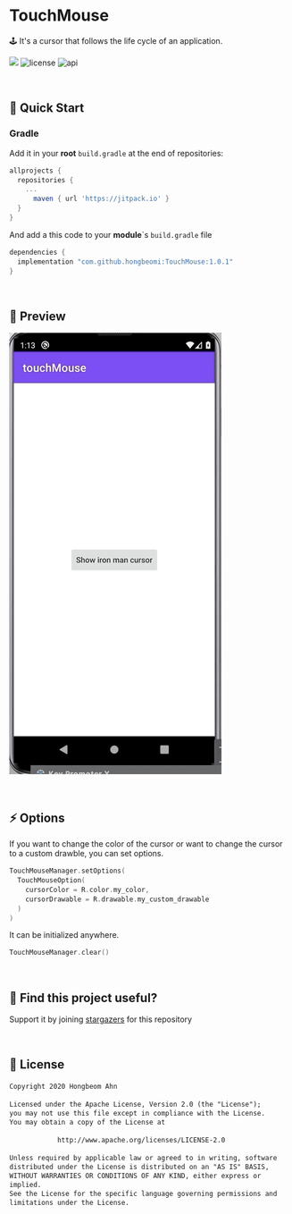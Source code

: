 # TouchMouse

🕹 It's a cursor that follows the life cycle of an application.

[![](https://jitpack.io/v/hongbeomi/TouchMouse.svg)](https://jitpack.io/#hongbeomi/TouchMouse) ![license](https://img.shields.io/github/license/hongbeomi/TouchMouse?color=blue&logo=apache) ![api](https://img.shields.io/badge/API-21%2B-darkgreen.svg?style=flat&logo=android)

<br/>

## 🚀 Quick Start

### Gradle

Add it in your **root** ```build.gradle``` at the end of repositories:

```groovy
allprojects {
  repositories {
    ...
      maven { url 'https://jitpack.io' }
  }
}
```

And add a this code to your **module**`s ```build.gradle``` file

```groovy
dependencies {
  implementation "com.github.hongbeomi:TouchMouse:1.0.1"
}
```



<br/>

## 👀 Preview

![preview](https://github.com/hongbeomi/TouchMouse/blob/main/touch-mouse-sample.gif)

<br/>

## ⚡️ Options

If you want to change the color of the cursor or want to change the cursor to a custom drawble, you can set options.

```kotlin
TouchMouseManager.setOptions(
  TouchMouseOption(
    cursorColor = R.color.my_color,
    cursorDrawable = R.drawable.my_custom_drawable
  )
)
```

It can be initialized anywhere.

```kotlin
TouchMouseManager.clear()
```

<br/>

## 🌟 Find this project useful?

Support it by joining [stargazers](https://github.com/hongbeomi/TouchMouse/stargazers) for this repository

<br/>

## 📝 License

```
Copyright 2020 Hongbeom Ahn

Licensed under the Apache License, Version 2.0 (the "License");
you may not use this file except in compliance with the License.
You may obtain a copy of the License at

			http://www.apache.org/licenses/LICENSE-2.0

Unless required by applicable law or agreed to in writing, software
distributed under the License is distributed on an "AS IS" BASIS,
WITHOUT WARRANTIES OR CONDITIONS OF ANY KIND, either express or implied.
See the License for the specific language governing permissions and
limitations under the License.
```